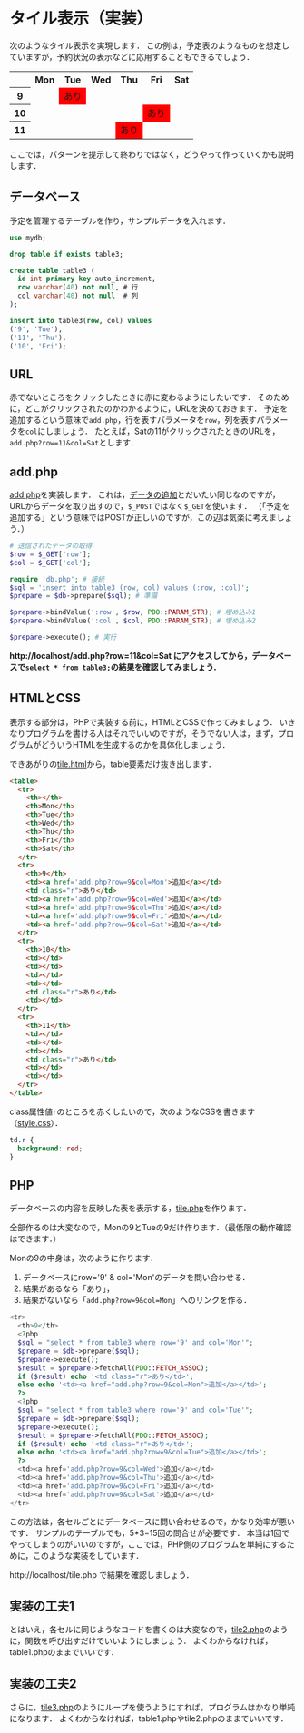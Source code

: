 # タイル表示（実装）

次のようなタイル表示を実現します．
この例は，予定表のようなものを想定していますが，予約状況の表示などに応用することもできるでしょう．

<table>
  <tr>
    <th></th>
    <th>Mon</th>
    <th>Tue</th>
    <th>Wed</th>
    <th>Thu</th>
    <th>Fri</th>
    <th>Sat</th>
  </tr>
  <tr>
    <th>9</th>
    <td></td>
    <td style="background:red;">あり</td>
    <td></td>
    <td></td>
    <td></td>
    <td></td>
  </tr>
  <tr>
    <th>10</th>
    <td></td>
    <td></td>
    <td></td>
    <td></td>
    <td style="background:red;">あり</td>
    <td></td>
  </tr>
  <tr>
    <th>11</th>
    <td></td>
    <td></td>
    <td></td>
    <td style="background:red;">あり</td>
    <td></td>
    <td></td>
  </tr>
</table>

ここでは，パターンを提示して終わりではなく，どうやって作っていくかも説明します．

## データベース

予定を管理するテーブルを作り，サンプルデータを入れます．

```sql
use mydb;

drop table if exists table3;

create table table3 (
  id int primary key auto_increment,
  row varchar(40) not null, # 行
  col varchar(40) not null  # 列
);

insert into table3(row, col) values
('9', 'Tue'),
('11', 'Thu'),
('10', 'Fri');
```

## URL

赤でないところをクリックしたときに赤に変わるようにしたいです．
そのために，どこがクリックされたのかわかるように，URLを決めておきます．
予定を追加するという意味で`add.php`，行を表すパラメータを`row`，列を表すパラメータを`col`にしましょう．
たとえば，Satの11がクリックされたときのURLを，`add.php?row=11&col=Sat`とします．

## add.php

[add.php](add.php)を実装します．
これは，[データの追加](../post/)とだいたい同じなのですが，URLからデータを取り出すので，`$_POST`ではなく`$_GET`を使います．
（「予定を追加する」という意味ではPOSTが正しいのですが，この辺は気楽に考えましょう．）

```php
# 送信されたデータの取得
$row = $_GET['row'];
$col = $_GET['col'];

require 'db.php'; # 接続
$sql = 'insert into table3 (row, col) values (:row, :col)';
$prepare = $db->prepare($sql); # 準備

$prepare->bindValue(':row', $row, PDO::PARAM_STR); # 埋め込み1
$prepare->bindValue(':col', $col, PDO::PARAM_STR); # 埋め込み2

$prepare->execute(); # 実行
```

**http://localhost/add.php?row=11&col=Sat にアクセスしてから，データベースで`select * from table3;`の結果を確認してみましょう．**

## HTMLとCSS

表示する部分は，PHPで実装する前に，HTMLとCSSで作ってみましょう．
いきなりプログラムを書ける人はそれでいいのですが，そうでない人は，まず，プログラムがどういうHTMLを生成するのかを具体化しましょう．

できあがりの[tile.html](tile.html)から，table要素だけ抜き出します．

```html
<table>
  <tr>
    <th></th>
    <th>Mon</th>
    <th>Tue</th>
    <th>Wed</th>
    <th>Thu</th>
    <th>Fri</th>
    <th>Sat</th>
  </tr>
  <tr>
    <th>9</th>
    <td><a href='add.php?row=9&col=Mon'>追加</a></td>
    <td class="r">あり</td>
    <td><a href='add.php?row=9&col=Wed'>追加</a></td>
    <td><a href='add.php?row=9&col=Thu'>追加</a></td>
    <td><a href='add.php?row=9&col=Fri'>追加</a></td>
    <td><a href='add.php?row=9&col=Sat'>追加</a></td>
  </tr>
  <tr>
    <th>10</th>
    <td></td>
    <td></td>
    <td></td>
    <td></td>
    <td class="r">あり</td>
    <td></td>
  </tr>
  <tr>
    <th>11</th>
    <td></td>
    <td></td>
    <td></td>
    <td class="r">あり</td>
    <td></td>
    <td></td>
  </tr>
</table>
```

class属性値`r`のところを赤くしたいので，次のようなCSSを書きます（[style.css](style.css)）．

```css
td.r {
  background: red;
}
```

## PHP

データベースの内容を反映した表を表示する，[tile.php](tile.php)を作ります．

全部作るのは大変なので，Monの9とTueの9だけ作ります．（最低限の動作確認はできます．）

Monの9の中身は，次のように作ります．

1. データベースにrow='9' & col='Mon'のデータを問い合わせる．
1. 結果があるなら「あり」，
1. 結果がないなら「`add.php?row=9&col=Mon`」へのリンクを作る．

```php
<tr>
  <th>9</th>
  <?php 
  $sql = "select * from table3 where row='9' and col='Mon'";
  $prepare = $db->prepare($sql);
  $prepare->execute();
  $result = $prepare->fetchAll(PDO::FETCH_ASSOC);
  if ($result) echo '<td class="r">あり</td>';
  else echo '<td><a href="add.php?row=9&col=Mon">追加</a></td>';
  ?>
  <?php 
  $sql = "select * from table3 where row='9' and col='Tue'";
  $prepare = $db->prepare($sql);
  $prepare->execute();
  $result = $prepare->fetchAll(PDO::FETCH_ASSOC);
  if ($result) echo '<td class="r">あり</td>';
  else echo '<td><a href="add.php?row=9&col=Tue">追加</a></td>';
  ?>
  <td><a href='add.php?row=9&col=Wed'>追加</a></td>
  <td><a href='add.php?row=9&col=Thu'>追加</a></td>
  <td><a href='add.php?row=9&col=Fri'>追加</a></td>
  <td><a href='add.php?row=9&col=Sat'>追加</a></td>
</tr>
```

この方法は，各セルごとにデータベースに問い合わせるので，かなり効率が悪いです．
サンプルのテーブルでも，5*3=15回の問合せが必要です．
本当は1回でやってしまうのがいいのですが，ここでは，PHP側のプログラムを単純にするために，このような実装をしています．

http://localhost/tile.php で結果を確認しましょう．

## 実装の工夫1

とはいえ，各セルに同じようなコードを書くのは大変なので，[tile2.php](tile2.php)のように，関数を呼び出すだけでいいようにしましょう．
よくわからなければ，table1.phpのままでいいです．

## 実装の工夫2

さらに，[tile3.php](tile3.php)のようにループを使うようにすれば，プログラムはかなり単純になります．
よくわからなければ，table1.phpやtile2.phpのままでいいです．
